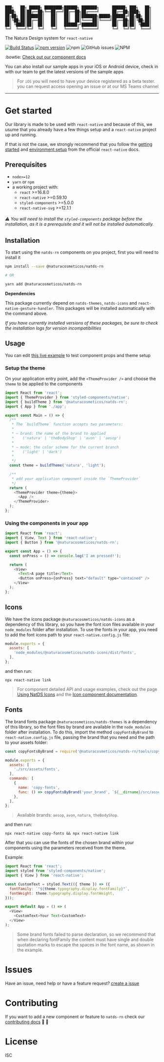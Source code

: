 ```
███╗   ██╗ █████╗ ████████╗██████╗ ███████╗      ██████╗ ███╗   ██╗
████╗  ██║██╔══██╗╚══██╔══╝██╔══██╗██╔════╝      ██╔══██╗████╗  ██║
██╔██╗ ██║███████║   ██║   ██║  ██║███████╗█████╗██████╔╝██╔██╗ ██║
██║╚██╗██║██╔══██║   ██║   ██║  ██║╚════██║╚════╝██╔══██╗██║╚██╗██║
██║ ╚████║██║  ██║   ██║   ██████╔╝███████║      ██║  ██║██║ ╚████║
╚═╝  ╚═══╝╚═╝  ╚═╝   ╚═╝   ╚═════╝ ╚══════╝      ╚═╝  ╚═╝╚═╝  ╚═══╝
```

The Natura Design system for `react-native`

[![Build Status](https://app.bitrise.io/app/2c91a0037aed90db/status.svg?token=BG3viyrEObiVtyL99gVNfQ&branch=master)](https://app.bitrise.io/app/2c91a0037aed90db) [![npm version](https://badge.fury.io/js/%40naturacosmeticos%2Fnatds-rn.svg)](https://badge.fury.io/js/%40naturacosmeticos%2Fnatds-rn) ![npm](https://img.shields.io/npm/dm/@naturacosmeticos/natds-rn?label=npm%20downloads) ![GitHub issues](https://img.shields.io/github/issues/natura-cosmeticos/natds-rn) ![NPM](https://img.shields.io/npm/l/@naturacosmeticos/natds-rn)

:bowtie: [Check out our component docs](https://natds-rn.natura.design/)

You can also install our sample apps in your iOS or Android device, check in with our team to get the latest versions of the sample apps

> For `iOS` you will need to have your device registered as a beta tester.
> you can request access opening an issue or at our MS Teams channel

---

# Get started

Our library is made to be used with `react-native` and because of this, we usume that you already have a few things setup and a `react-native` project up and running.

If that is not the case, we strongly recommend that you follow the [getting started](https://reactnative.dev/docs/getting-started) and [environment setup](https://reactnative.dev/docs/environment-setup) from the official `react-native` docs.

## Prerequisites

- `node>=12`
- `yarn` or `npm`
- a working project with:
  - `react` >=16.8.0
  - `react-native` >=0.59.10
  - `styled-components` >=5.0.0
  - `react-native-svg` >=12.1.1

###### ⚠️ You will need to install the `styled-components` package before the installation, as it is a prerequisite and it will not be installed automatically.

## Installation

To start using the `natds-rn` components on you project, first you will need to install it

```sh
npm install --save @naturacosmeticos/natds-rn

# OR

yarn add @naturacosmeticos/natds-rn
```

**Dependencies**

This package currently depend on `natds-themes`, `natds-icons` and `react-native-gesture-handler`. This packages will be installed automatically with the command above.

*If you have currently installed versions of these packages, be sure to check the installation logs for version incompatibilities*

## Usage

You can edit [this live example](https://snack.expo.io/@arielwb/natds-rn:button) to test component props and theme setup

### Setup the theme

On your application entry point, add the `<ThemeProvider />` and choose the `theme` to be applied to the components

```javascript
import React from 'react';
import { ThemeProvider } from 'styled-components/native';
import { buildTheme } from '@naturacosmeticos/natds-rn';
import { App } from './app';

export const Main = () => {
  /**
   * The `buildTheme` function accepts two parameters:
   *
   * — brand: the name of the brand to applied
   *    ('natura' | 'theBodyShop' | 'avon' | 'aesop')
   *
   * — mode: the color scheme for the current branch
   *    ('light' | 'dark')
   *
   */
  const theme = buildTheme('natura', 'light');

  /**
   * add your application component inside the `ThemeProvider`
   */
  return (
    <ThemeProvider theme={theme}>
      <App />
    </ThemeProvider>
  );
};
```

### Using the components in your app

```javascript
import React from 'react';
import { View, Text } from 'react-native';
import { Button } from '@naturacosmeticos/natds-rn';

export const App = () => {
  const onPress = () => console.log('I am pressed!');

  return (
    <View>
      <Text>A page title</Text>
      <Button onPress={onPress} text="default" type="contained" />
    </View>
  );
};
```

## Icons

We have the icons package `@naturacosmeticos/natds-icons` as a dependency of this library, so you have the font icon files available in your `node_modules` folder after installation.
To use the fonts in your app, you need to add the font icons path to your `react-native.config.js` file:

```javascript
module.exports = {
  assets: [
    'node_modules/@naturacosmeticos/natds-icons/dist/fonts',
  ],
};
```

and then run:

```shell
npx react-native link
```

> For component detailed API and usage examples, check out the page [Using NatDS Icons](https://natds-rn.natura.design/?path=/docs/documentation-icons--page/)
> and the [Icon component documentation](https://natds-rn.natura.design/?path=/docs/components-icon--default/).

## Fonts

The brand fonts package `@naturacosmeticos/natds-themes` is a dependency of this library, so the font files by brand are available in the `node_modules` folder after installation. To do this, import the method `copyFontsByBrand` to `react-native.config.js` file, passing the brand that you need and the path to your assets folder:

```javascript
const copyFontsByBrand = require('@naturacosmeticos/natds-rn/tools/copyFontsByBrand');

module.exports = {
  assets: [
    './src/assets/fonts',
  ],
  commands: [
    {
      name: 'copy-fonts',
      func: () => copyFontsByBrand('your_brand', `${__dirname}/src/assets/fonts`),
    },
  ],
};
```

> Available brands: `aesop`, `avon`, `natura`, `theBodyShop`.

and then run:

```shell
npx react-native copy-fonts && npx react-native link
```

After that you can use the fonts of the chosen brand within your components using the parameters received from the theme.

Example:
```javascript
import React from 'react';
import styled from 'styled-components/native';
import { View } from 'react-native';

const CustomText = styled.Text(({ theme }) => ({
  fontFamily: `"${theme.typography.display.fontFamily}"`,
  fontWeight: theme.typography.display.fontWeight,
}));

export default App = () => (
  <View>
    <CustomText>Your Text<CustomText>
  </View>
);
```

> Some brand fonts failed to parse declaration, so we recommend that when declaring fontFamily the content must have single and double quotation marks to escape the spaces in the font name, as shown in the example.
# Issues

Have an issue, need help or have a feature request? [create a issue](https://github.com/natura-cosmeticos/natds-rn/issues)

# Contributing

If you want to add a new component or feature to `natds-rn` check our [contributing docs](./CONTRIBUTING.md) :tada: :tada:

# License

ISC
